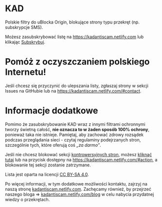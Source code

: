 # KAD
Polskie filtry do uBlocka Origin, blokujące strony typu przekręt (np. subskrypcje SMS).

Możesz zasubskrybować listę na https://kadantiscam.netlify.com lub klikając [Subskrybuj][KAD - Przekręty Subscribe].

[KAD - Przekręty Subscribe]: https://subscribe.adblockplus.org/?location=https://raw.githubusercontent.com/PolishFiltersTeam/KAD/master/KAD.txt&title=KAD%20-%20Przekręty

# Pomóż z oczyszczaniem polskiego Internetu!
Jeśli chcesz się przyczynić do ulepszania listy, zgłaszaj strony w sekcji Issues na GitHubie lub na https://kadantiscam.netlify.com/#contact.

# Informacje dodatkowe
Pomimo że zasubskrybowanie KAD wraz z innymi filtrami ochronnymi tworzy świetną całość, **nie oznacza to w żaden sposób 100% ochrony**, ponieważ taka nie istnieje. Pamiętaj, aby zachować zdrowy rozsądek podczas przeglądania sieci - czytaj regulaminy podejrzanych stron, szczególnie tych, które oferują coś *„za darmo”*.

Jeśli nie chcesz blokować sekcji [kontrowersyjnych stron](https://github.com/PolishFiltersTeam/KAD/issues/649), możesz [kliknąć tutaj](https://subscribe.adblockplus.org/?location=https://raw.githubusercontent.com/azet12/KAD/gh-pages/assets/other/kadfakewhitelist.txt&title=KAD%20-%20Whitelista%20Stron%20Kontrowersyjnych) lub na przycisk dostępny na https://kadantiscam.netlify.com/#action, a blokowanie tej sekcji zostanie zatrzymane.

Lista jest oparta na licencji [CC BY-SA 4.0](https://creativecommons.org/licenses/by-sa/4.0/deed.pl).

Po więcej informacji, w tym dodatkowe możliwości kontaktu, zajrzyj na naszą stronę [kadantiscam.netlify.com](https://kadantiscam.netlify.com/). Zachęcamy również, by przejrzeć naszego bloga => [kadantiscam.netlify.com/blog](https://kadantiscam.netlify.com/blog/) w celu nabycia przydatnej wiedzy o przekrętach.
